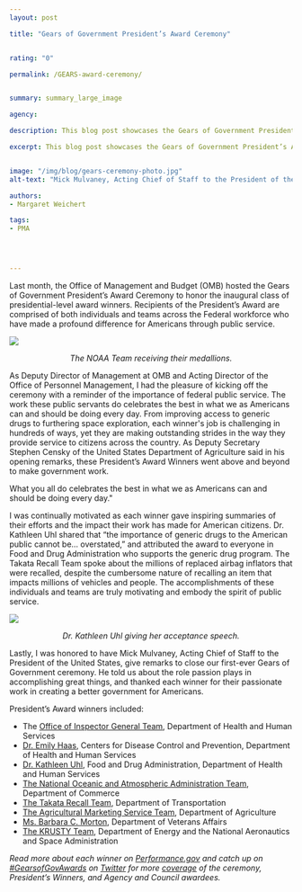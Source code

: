 ```yaml
---
layout: post

title: "Gears of Government President’s Award Ceremony"


rating: "0"

permalink: /GEARS-award-ceremony/


summary: summary_large_image

agency:

description: This blog post showcases the Gears of Government President’s Award Ceremony, held on May 22, 2019.

excerpt: This blog post showcases the Gears of Government President’s Award Ceremony, held on May 22, 2019.


image: "/img/blog/gears-ceremony-photo.jpg"
alt-text: "Mick Mulvaney, Acting Chief of Staff to the President of the United States, thanks winners for their passionate work."

authors:
- Margaret Weichert

tags:
- PMA




---
```

Last month, the Office of Management and Budget (OMB) hosted the Gears of Government President’s Award Ceremony to honor the inaugural class of presidential-level award winners. Recipients of the President’s Award are comprised of both individuals and teams across the Federal workforce who have made a profound difference for Americans through public service.

<a href="{{ site.baseurl }}/img/blog/gear-ceremony-photo-3"><img src="{{ site.baseurl }}/img/blog/gear-ceremony-photo-3.jpg"></a>
<center><i>The NOAA Team receiving their medallions.</i></center>

As Deputy Director of Management at OMB and Acting Director of the Office of Personnel Management, I had the pleasure of kicking off the ceremony with a reminder of the  importance of federal public service. The work these public servants do celebrates the best in what we as Americans can and should be doing every day. From improving access to generic drugs to furthering space exploration, each winner's job is challenging in hundreds of ways, yet they are making outstanding strides in the way they provide service to citizens across the country.  As Deputy Secretary Stephen Censky of the United States Department of Agriculture said in his opening remarks, these President’s Award Winners went above and beyond to make government work.

<div class="testimonial-blockquote">
<p> What you all do celebrates the best in what we as Americans can and should be doing every day." </p>
</div>  

I was continually motivated as each winner gave inspiring summaries of their efforts and the impact their work has made for American citizens. Dr. Kathleen Uhl shared that “the importance of generic drugs to the American public cannot be… overstated,” and attributed the award to everyone in Food and Drug Administration who supports the generic drug program. The Takata Recall Team spoke about the millions of replaced airbag inflators that were recalled, despite the cumbersome nature of recalling an item that impacts millions of vehicles and people. The accomplishments of these individuals and teams are truly motivating and embody the spirit of public service.

<a href="{{ site.baseurl }}/img/blog/gears-ceremony-presentation-photo.jpg"><img src="{{ site.baseurl }}/img/blog/gears-ceremony-presentation-photo.jpg"></a>
<center><i>Dr. Kathleen Uhl giving her acceptance speech.</i></center>


Lastly, I was honored to have Mick Mulvaney, Acting Chief of Staff to the President of the United States, give remarks to close our first-ever Gears of Government ceremony. He told us about the role passion plays in accomplishing great things, and thanked each winner for their passionate work in creating a better government for Americans.  

President’s Award winners included:
- The [Office of Inspector General Team](https://www.performance.gov/gearawards/hhs-OIG), Department of Health and Human Services
- [Dr. Emily Haas](https://www.performance.gov/gearawards/emily-haas/), Centers for Disease Control and Prevention, Department of Health and Human Services
- [Dr. Kathleen Uhl](https://www.performance.gov/gearawards/kathleen-uhl), Food and Drug Administration, Department of Health and Human Services
- [The National Oceanic and Atmospheric Administration Team](https://www.performance.gov/gearawards/NOAA-Team/), Department of Commerce
- [The Takata Recall Team](https://www.performance.gov/gearawards/takata-recall-team/), Department of Transportation
- [The Agricultural Marketing Service Team](https://www.performance.gov/gearawards/usda-team/), Department of Agriculture
- [Ms. Barbara C. Morton](https://www.performance.gov/gearawards/barbara-morton/), Department of Veterans Affairs
- [The KRUSTY Team](https://www.performance.gov/gearawards/KRUSTY-Team/), Department of Energy and the National Aeronautics and Space Administration

*Read more about each winner on [Performance.gov](https://www.performance.gov/gearawards/winners/) and catch up on [#GearsofGovAwards](https://twitter.com/search?q=%23GearsofGovAwards&src=typd) on [Twitter](https://twitter.com/PerformanceGov) for more [coverage](https://wakelet.com/wake/3134d552-dddc-4b44-bc33-355fbdc6e694) of the ceremony, President’s Winners, and Agency and Council awardees.*
